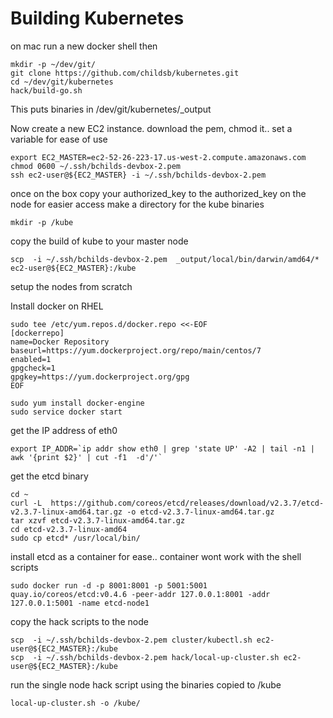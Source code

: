
# Building Kubernetes 

on  mac run a new docker shell then
```
mkdir -p ~/dev/git/
git clone https://github.com/childsb/kubernetes.git
cd ~/dev/git/kubernetes
hack/build-go.sh 
```

This puts binaries in /dev/git/kubernetes/_output

Now create a new EC2 instance.  download the pem, chmod it..
set a variable for ease of use

```
export EC2_MASTER=ec2-52-26-223-17.us-west-2.compute.amazonaws.com
chmod 0600 ~/.ssh/bchilds-devbox-2.pem
ssh ec2-user@${EC2_MASTER} -i ~/.ssh/bchilds-devbox-2.pem
```
once on the box copy your authorized_key to the authorized_key on the node for easier access
make a directory for the kube binaries
```
mkdir -p /kube
```

copy the build of kube to your master node
```
scp  -i ~/.ssh/bchilds-devbox-2.pem  _output/local/bin/darwin/amd64/*  ec2-user@${EC2_MASTER}:/kube
```

setup the nodes from scratch

Install docker on RHEL
```
sudo tee /etc/yum.repos.d/docker.repo <<-EOF
[dockerrepo]
name=Docker Repository
baseurl=https://yum.dockerproject.org/repo/main/centos/7
enabled=1
gpgcheck=1
gpgkey=https://yum.dockerproject.org/gpg
EOF

sudo yum install docker-engine
sudo service docker start
```

get the IP address of eth0
```
export IP_ADDR=`ip addr show eth0 | grep 'state UP' -A2 | tail -n1 | awk '{print $2}' | cut -f1  -d'/'`
```

get the etcd binary
```
cd ~
curl -L  https://github.com/coreos/etcd/releases/download/v2.3.7/etcd-v2.3.7-linux-amd64.tar.gz -o etcd-v2.3.7-linux-amd64.tar.gz
tar xzvf etcd-v2.3.7-linux-amd64.tar.gz
cd etcd-v2.3.7-linux-amd64
sudo cp etcd* /usr/local/bin/
```

install etcd as a container for ease.. container wont work with the shell scripts
```
sudo docker run -d -p 8001:8001 -p 5001:5001 quay.io/coreos/etcd:v0.4.6 -peer-addr 127.0.0.1:8001 -addr 127.0.0.1:5001 -name etcd-node1
```
copy the hack scripts to the node
```
scp  -i ~/.ssh/bchilds-devbox-2.pem cluster/kubectl.sh ec2-user@${EC2_MASTER}:/kube
scp  -i ~/.ssh/bchilds-devbox-2.pem hack/local-up-cluster.sh ec2-user@${EC2_MASTER}:/kube
```
run the single node hack script using the binaries copied to /kube
```
local-up-cluster.sh -o /kube/
```
